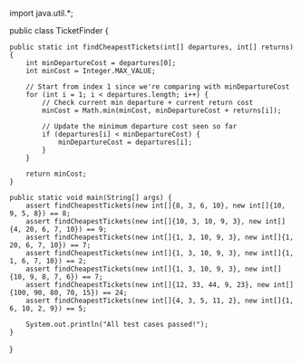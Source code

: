 import java.util.*;

public class TicketFinder {

    public static int findCheapestTickets(int[] departures, int[] returns) {
        int minDepartureCost = departures[0];
        int minCost = Integer.MAX_VALUE;

        // Start from index 1 since we're comparing with minDepartureCost
        for (int i = 1; i < departures.length; i++) {
            // Check current min departure + current return cost
            minCost = Math.min(minCost, minDepartureCost + returns[i]);

            // Update the minimum departure cost seen so far
            if (departures[i] < minDepartureCost) {
                minDepartureCost = departures[i];
            }
        }

        return minCost;
    }

    public static void main(String[] args) {
        assert findCheapestTickets(new int[]{8, 3, 6, 10}, new int[]{10, 9, 5, 8}) == 8;
        assert findCheapestTickets(new int[]{10, 3, 10, 9, 3}, new int[]{4, 20, 6, 7, 10}) == 9;
        assert findCheapestTickets(new int[]{1, 3, 10, 9, 3}, new int[]{1, 20, 6, 7, 10}) == 7;
        assert findCheapestTickets(new int[]{1, 3, 10, 9, 3}, new int[]{1, 1, 6, 7, 10}) == 2;
        assert findCheapestTickets(new int[]{1, 3, 10, 9, 3}, new int[]{10, 9, 8, 7, 6}) == 7;
        assert findCheapestTickets(new int[]{12, 33, 44, 9, 23}, new int[]{100, 90, 80, 70, 15}) == 24;
        assert findCheapestTickets(new int[]{4, 3, 5, 11, 2}, new int[]{1, 6, 10, 2, 9}) == 5;

        System.out.println("All test cases passed!");
    }
}

